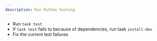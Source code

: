 ```yaml
---
description: Run Python testing
---
```


- Run `task test`
- If `task test` fails to because of dependencies, run task `install-dev`
- Fix the current test failures
